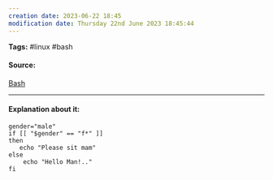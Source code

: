 ```yaml
---
creation date: 2023-06-22 18:45
modification date: Thursday 22nd June 2023 18:45:44
---
```


**Tags:** #linux #bash

#### Source:
[Bash](https://tldp.org/LDP/Bash-Beginners-Guide/html/sect_07_02.html)

--------------------------------------

#### Explanation about it:

```
gender="male"
if [[ "$gender" == "f*" ]]
then
   echo "Please sit mam"
else
	echo "Hello Man!.."
fi
```